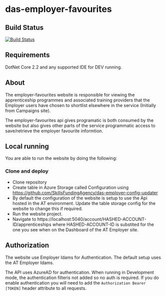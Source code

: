 # das-employer-favourites

## Build Status

[![Build Status](https://sfa-gov-uk.visualstudio.com/Digital%20Apprenticeship%20Service/_apis/build/status/Future%20Engagement/das-employer-favourites?branchName=master)](https://sfa-gov-uk.visualstudio.com/Digital%20Apprenticeship%20Service/_build/latest?definitionId=1511&branchName=master)

## Requirements

DotNet Core 2.2 and any supported IDE for DEV running.

## About

The employer-favourites website is responsible for viewing the apprenticeship programmes and associated training providers that the Employer users have chosen to shortlist elsewhere in the service (Initially from Campaigns site).

The employer-favourites api gives programatic is both consumed by the website but also gives other parts of the service programmatic access to save/retrieve the employer favourite informtion. 

## Local running

You are able to run the website by doing the following:

### Clone and deploy

- Clone repository
- Create table in Azure Storage called Configuration using https://github.com/SkillsFundingAgency/das-employer-config-updater
- By default the configuration of the website is setup to use the Api hosted in the AT environment. Update the table storage config for the website to change this if required.
- Run the website project.
- Navigate to https://localhost:5040/account/HASHED-ACCOUNT-ID/apprenticeships where HASHED-ACCOUNT-ID is substited for the one you see when on the Dashboard of the AT Employer site.

## Authorization

The website use Employer Idams for Authentication. The default setup uses the AT Employer Idams.

The API uses AzureAD for authentication. When running in Development mode, the authentication filteris not added so no auth is required. If you do enable authentication you will need to add the ```Authorization Bearer [TOKEN]``` header attribute to all requests. 

